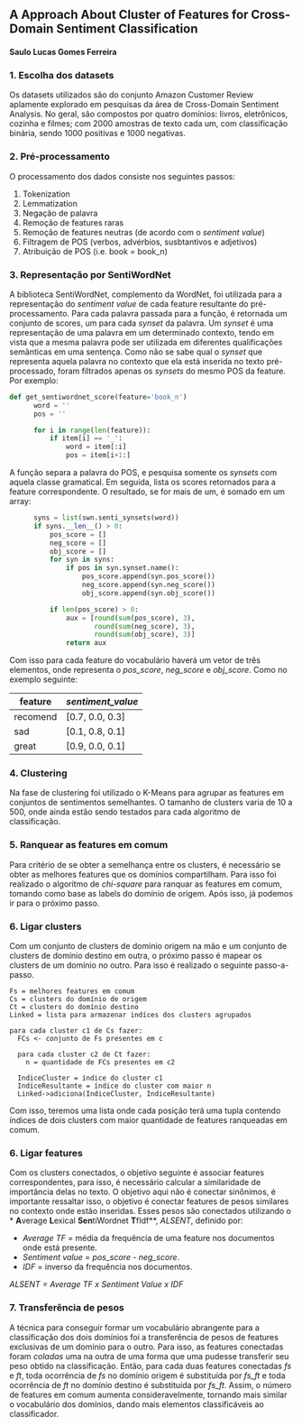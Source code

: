## A Approach About Cluster of Features for Cross-Domain Sentiment Classification
#### Saulo Lucas Gomes Ferreira


### 1. Escolha dos datasets
Os datasets utilizados são do conjunto Amazon Customer Review aplamente explorado em pesquisas da área de Cross-Domain Sentiment Analysis. No geral, são compostos por quatro domínios: livros, eletrônicos, cozinha e filmes; com 2000 amostras de texto cada um, com classificação binária, sendo 1000 positivas e 1000 negativas.

### 2. Pré-processamento
O processamento dos dados consiste nos seguintes passos:

1. Tokenization
2. Lemmatization
3. Negação de palavra
4. Remoção de features raras
5. Remoção de features neutras (de acordo com o *sentiment value*)
6. Filtragem de POS (verbos, advérbios, susbtantivos e adjetivos)
7. Atribuição de POS (i.e. book = book_n)

### 3. Representação por SentiWordNet
A biblioteca SentiWordNet, complemento da WordNet, foi utilizada para a representação do *sentiment value* de cada feature resultante do pré-processamento. Para cada palavra passada para a função, é retornada um conjunto de scores, um para cada *synset* da palavra.
Um *synset* é uma representação de uma palavra em um determinado contexto, tendo em vista que a mesma palavra pode ser utilizada em diferentes qualificações semânticas em uma sentença. Como não se sabe qual o *synset* que representa aquela palavra no contexto que ela está inserida no texto pré-processado, foram filtrados apenas os *synsets* do mesmo POS da feature. Por exemplo:

```python
def get_sentiwordnet_score(feature='book_n')
      word = ''
      pos = ''

      for i in range(len(feature)):
          if item[i] == '_':
              word = item[:i]
              pos = item[i+1:]
```
A função separa a palavra do POS, e pesquisa somente os *synsets* com aquela classe gramatical. Em seguida, lista os scores retornados para a feature correspondente. O resultado, se for mais de um, é somado em um array:
```python
      syns = list(swn.senti_synsets(word))
      if syns.__len__() > 0:
          pos_score = []
          neg_score = []
          obj_score = []
          for syn in syns:
              if pos in syn.synset.name():
                  pos_score.append(syn.pos_score())
                  neg_score.append(syn.neg_score())
                  obj_score.append(syn.obj_score())

          if len(pos_score) > 0:
              aux = [round(sum(pos_score), 3),
                     round(sum(neg_score), 3),
                     round(sum(obj_score), 3)]
              return aux
```
Com isso para cada feature do vocabulário haverá um vetor de três elementos, onde representa o *pos_score*, *neg_score* e *obj_score*. Como no exemplo seguinte:

| feature | *sentiment_value* |
|---------|-------------------|
|recomend|[0.7, 0.0, 0.3]|
|sad|[0.1, 0.8, 0.1]|
|great|[0.9, 0.0, 0.1]|

### 4. Clustering
Na fase de clustering foi utilizado o K-Means para agrupar as features em conjuntos de sentimentos semelhantes. O tamanho de clusters varia de 10 a 500, onde ainda estão sendo testados para cada algoritmo de classificação.

### 5. Ranquear as features em comum
Para critério de se obter a semelhança entre os clusters, é necessário se obter as melhores features que os domínios compartilham. Para isso foi realizado o algoritmo de *chi-square* para ranquar as features em comum, tomando como base as labels do domínio de origem. Após isso, já podemos ir para o próximo passo.

### 6. Ligar clusters
Com um conjunto de clusters de domínio origem na mão e um conjunto de clusters de domínio destino em outra, o próximo passo é mapear os clusters de um domínio no outro. Para isso é realizado o seguinte passo-a-passo.

```
Fs = melhores features em comum
Cs = clusters do domínio de origem
Ct = clusters do domínio destino
Linked = lista para armazenar indíces dos clusters agrupados

para cada cluster c1 de Cs fazer:
  FCs <- conjunto de Fs presentes em c

  para cada cluster c2 de Ct fazer:
    n = quantidade de FCs presentes em c2

  IndiceCluster = índice do cluster c1
  IndiceResultante = índice do cluster com maior n
  Linked->adiciona(IndiceCluster, IndiceResultante)
```

Com isso, teremos uma lista onde cada posição terá uma tupla contendo índices de dois clusters com maior quantidade de features ranqueadas em comum.

### 6. Ligar features
Com os clusters conectados, o objetivo seguinte é associar features correspondentes, para isso, é necessário calcular a similaridade de importância delas no texto. O objetivo aqui não é conectar sinônimos, é importante ressaltar isso, o objetivo é conectar features de pesos similares no contexto onde estão inseridas. Esses pesos são conectados utilizando o * **A**verage **L**exical **Sen**tiWordnet **T**fIdf**, *ALSENT*, definido por:

- *Average TF* = média da frequência de uma feature nos documentos onde está presente.
- *Sentiment value* = *pos_score* - *neg_score*.
- *IDF* = inverso da frequência nos documentos.

*ALSENT = Average TF x Sentiment Value x IDF*  

### 7. Transferência de pesos
A técnica para conseguir formar um vocabulário abrangente para a classificação dos dois domínios foi a transferência de pesos de features exclusivas de um domínio para o outro. Para isso, as features conectadas foram *coladas* uma na outra de uma forma que uma pudesse transferir seu peso obtido na classificação. Então, para cada duas features conectadas *fs* e *ft*, toda ocorrência de *fs* no domínio origem é substituída por *fs_ft* e toda ocorrência de *ft* no domínio destino é substituída por *fs_ft*.
Assim, o número de features em comum aumenta consideravelmente, tornando mais similar o vocabulário dos domínios, dando mais elementos classificáveis ao classificador.
